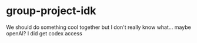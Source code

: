 # group-project-idk
We should do something cool together but I don't really know what... maybe openAI? I did get codex access
